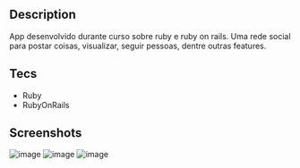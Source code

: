 ## Description

App desenvolvido durante curso sobre ruby e ruby on rails. Uma rede social para postar coisas, visualizar, seguir pessoas, dentre outras features.

## Tecs
- Ruby
- RubyOnRails

## Screenshots

![image](https://user-images.githubusercontent.com/19415372/146679266-e4388091-978f-47e1-9d03-9982eeda0e3e.png)
![image](https://user-images.githubusercontent.com/19415372/146679874-66ae5c66-f7bb-4040-a6cb-d393cbd28a76.png)
![image](https://user-images.githubusercontent.com/19415372/146679943-60b02c86-b423-47b3-b61b-880f72faa01b.png)

